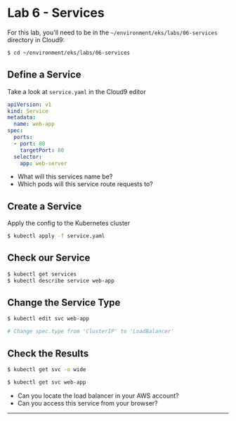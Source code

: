 # Lab 6 - Services

For this lab, you'll need to be in the `~/environment/eks/labs/06-services` directory in Cloud9:

```bash
$ cd ~/environment/eks/labs/06-services
```


## Define a Service

Take a look at `service.yaml` in the Cloud9 editor

```yaml
apiVersion: v1
kind: Service
metadata:
  name: web-app
spec:
  ports:
  - port: 80
    targetPort: 80
  selector:
    app: web-server
```

- What will this services name be?
- Which pods will this service route requests to?

## Create a Service

Apply the config to the Kubernetes cluster

```bash
$ kubectl apply -f service.yaml
```

## Check our Service

```bash
$ kubectl get services
$ kubectl describe service web-app
```

## Change the Service Type

```bash
$ kubectl edit svc web-app

# Change spec.type from 'ClusterIP' to 'LoadBalancer'
```

## Check the Results

```bash
$ kubectl get svc -o wide

$ kubectl get svc web-app
```

- Can you locate the load balancer in your AWS account?
- Can you access this service from your browser?

---